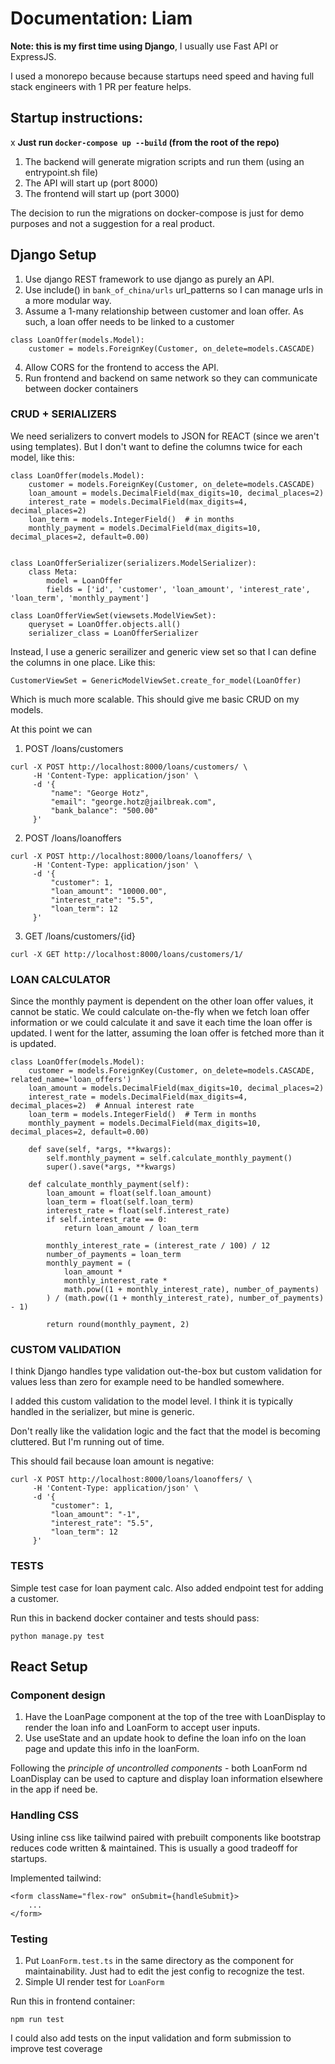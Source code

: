 # Documentation: Liam

**Note: this is my first time using Django**, I usually use Fast API or ExpressJS.

I used a monorepo because because startups need speed and having full stack engineers with 1 PR per feature helps. 

## Startup instructions: 
x
**Just run `docker-compose up --build` (from the root of the repo)**

1. The backend will generate migration scripts and run them (using an entrypoint.sh file)
2. The API will start up (port 8000)
3. The frontend will start up (port 3000)

The decision to run the migrations on docker-compose is just for demo purposes and not a suggestion for a real product. 

## Django Setup
1. Use django REST framework to use django as purely an API.
2. Use include() in `bank_of_china/urls` url_patterns so I can manage urls in a more modular way.
3. Assume a 1-many relationship between customer and loan offer. As such, a loan offer needs to be linked to a customer
```
class LoanOffer(models.Model):
    customer = models.ForeignKey(Customer, on_delete=models.CASCADE)
```
4. Allow CORS for the frontend to access the API.
5. Run frontend and backend on same network so they can communicate between docker containers

### CRUD + SERIALIZERS
We need serializers to convert models to JSON for REACT (since we aren't using templates). But I don't want to define the columns twice for each model, like this:

```
class LoanOffer(models.Model):
    customer = models.ForeignKey(Customer, on_delete=models.CASCADE)
    loan_amount = models.DecimalField(max_digits=10, decimal_places=2)
    interest_rate = models.DecimalField(max_digits=4, decimal_places=2)
    loan_term = models.IntegerField()  # in months
    monthly_payment = models.DecimalField(max_digits=10, decimal_places=2, default=0.00)


class LoanOfferSerializer(serializers.ModelSerializer):
    class Meta:
        model = LoanOffer
        fields = ['id', 'customer', 'loan_amount', 'interest_rate', 'loan_term', 'monthly_payment']

class LoanOfferViewSet(viewsets.ModelViewSet):
    queryset = LoanOffer.objects.all()
    serializer_class = LoanOfferSerializer
```

Instead, I use a generic serailizer and generic view set so that I can define the columns in one place. Like this:

```
CustomerViewSet = GenericModelViewSet.create_for_model(LoanOffer)
```

Which is much more scalable. This should give me basic CRUD on my models. 

At this point we can
1. POST /loans/customers
```
curl -X POST http://localhost:8000/loans/customers/ \
     -H 'Content-Type: application/json' \
     -d '{
         "name": "George Hotz",
         "email": "george.hotz@jailbreak.com",
         "bank_balance": "500.00"
     }'

```
2. POST /loans/loanoffers
```
curl -X POST http://localhost:8000/loans/loanoffers/ \
     -H 'Content-Type: application/json' \
     -d '{
         "customer": 1,
         "loan_amount": "10000.00",
         "interest_rate": "5.5",
         "loan_term": 12
     }'
```
3. GET /loans/customers/{id}
```
curl -X GET http://localhost:8000/loans/customers/1/
```

### LOAN CALCULATOR 

Since the monthly payment is dependent on the other loan offer values, it cannot be static. We could calculate on-the-fly when we fetch loan offer information or we could calculate it and save it each time the loan offer is updated. I went for the latter, assuming the loan offer is fetched more than it is updated.

```
class LoanOffer(models.Model):
    customer = models.ForeignKey(Customer, on_delete=models.CASCADE, related_name='loan_offers')
    loan_amount = models.DecimalField(max_digits=10, decimal_places=2)
    interest_rate = models.DecimalField(max_digits=4, decimal_places=2)  # Annual interest rate
    loan_term = models.IntegerField()  # Term in months
    monthly_payment = models.DecimalField(max_digits=10, decimal_places=2, default=0.00)

    def save(self, *args, **kwargs):
        self.monthly_payment = self.calculate_monthly_payment()
        super().save(*args, **kwargs)

    def calculate_monthly_payment(self):
        loan_amount = float(self.loan_amount)
        loan_term = float(self.loan_term)
        interest_rate = float(self.interest_rate)
        if self.interest_rate == 0:
            return loan_amount / loan_term

        monthly_interest_rate = (interest_rate / 100) / 12
        number_of_payments = loan_term
        monthly_payment = (
            loan_amount *
            monthly_interest_rate *
            math.pow((1 + monthly_interest_rate), number_of_payments)
        ) / (math.pow((1 + monthly_interest_rate), number_of_payments) - 1)

        return round(monthly_payment, 2)
```

### CUSTOM VALIDATION

I think Django handles type validation out-the-box but custom validation for values less than zero for example need to be handled somewhere.

I added this custom validation to the model level. I think it is typically handled in the serializer, but mine is generic. 

Don't really like the validation logic and the fact that the model is becoming cluttered. But I'm running out of time.

This should fail because loan amount is negative:
```
curl -X POST http://localhost:8000/loans/loanoffers/ \
     -H 'Content-Type: application/json' \
     -d '{
         "customer": 1,
         "loan_amount": "-1",
         "interest_rate": "5.5",
         "loan_term": 12
     }'
```

### TESTS

Simple test case for loan payment calc. Also added endpoint test for adding a customer. 

Run this in backend docker container and tests should pass:
```
python manage.py test
```

## React Setup 

### Component design

1. Have the LoanPage component at the top of the tree with LoanDisplay to render the loan info and LoanForm to accept user inputs.
2. Use useState and an update hook to define the loan info on the loan page and update this info in the loanForm. 

Following the *principle of uncontrolled components* - both LoanForm nd LoanDisplay can be used to capture and display loan information elsewhere in the app if need be. 

### Handling CSS

Using inline css like tailwind paired with prebuilt components like bootstrap reduces code written & maintained. This is usually a good tradeoff for startups.

Implemented tailwind:
```
<form className="flex-row" onSubmit={handleSubmit}>
    ...
</form>
```

### Testing

1. Put `LoanForm.test.ts` in the same directory as the component for maintainability. Just had to edit the jest config to recognize the test. 
2. Simple UI render test for `LoanForm`

Run this in frontend container:
```
npm run test
```

I could also add tests on the input validation and form submission to improve test coverage















